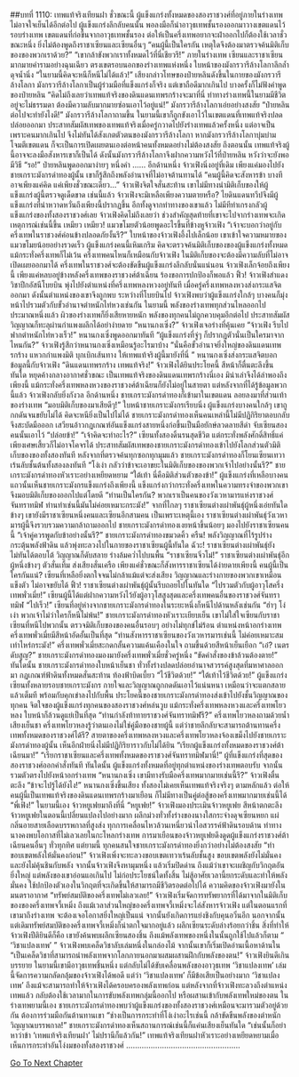 ##บทที่ 1110: เทพแท้จริงเทียนฝา
ชั่วขณะนี้ ผู้แข็งแกร่งทั้งหมดของสองราชวงศ์ที่อยู่ภายในร่างเทพไม่อาจใจเย็นได้อีกต่อไป
ผู้แข็งแกร่งลึกลับคนนั้น พอลงมือก็นำอาวุธเทพชั้นรองออกมาวางเขตแดนไว้รอบร่างเทพ
เขตแดนที่ก่อขึ้นจากอาวุธเทพชั้นรอง ต่อให้เป็นครึ่งเทพอยากจะฝ่าออกไปก็ต้องใช้เวลาชั่วขณะหนึ่ง ยิ่งไม่ต้องพูดถึงราชาเซียนและเซียนอื่นๆ
“คนผู้นี้เป็นใครกัน เหตุใดจึงต้องมาตรวจค้นมิติเก็บของของพวกเราด้วย?”
“เขากล้าขังพวกเราทั้งหมดไว้ที่นี่เชียวรึ!”
ภายในร่างเทพ เซียนและราชาเซียนมากมายคำรามอย่างฉุนเฉียว
ตรงเขตรอบนอกของร่างเทพแห่งหนึ่ง ใบหน้าของมังกรวารีล้างโลกาลึกล้ำดุจน้ำนิ่ง
“ในยามนี้คิดจะหนีก็หนีไม่ได้แล้ว!”
เสียงกล่าวโทษของป๋ายหลินดังขึ้นในกายของมังกรวารีล้างโลกา
มังกรวารีล้างโลกาเป็นผู้ร่วมมือที่แข็งแกร่งก็จริง แต่เขาถือดีมากเกินไป บางครั้งก็ไม่ฟังคำพูดของป๋ายหลิน
“คิดไม่ถึงเลยว่าเทพแท้จริงของดินแดนเทพรกร้างจะมาที่นี่ ท่าทางร่างเทพนี้ในยามมีชีวิตอยู่จะไม่ธรรมดา ต้องมีความลับมากมายซ่อนเอาไว้อยู่แน่!”
มังกรวารีล้างโลกาเอ่ยอย่างสงสัย
“ป๋ายหลิน ต่อไปจะทำยังไงดี!”
มังกรวารีล้างโลกาถามขึ้น
ในยามนี้เขาก็ถูกขังเอาไว้ในเขตแดนที่เทพแท้จริงปลดปล่อยออกมา ประสาทสัมผัสเทพของเทพแท้จริงเมื่อครู่กวาดไปยังร่างเทพแล้วครั้งหนึ่ง แต่อาจเป็นเพราะคนมากเกินไป จึงไม่ทันได้สังเกตตัวตนของมังกรวารีล้างโลกา
หากมังกรวารีล้างโลกาบุ่มบ่ามโจมตีเขตแดน ก็จะเป็นการเปิดเผยตนเองต่อหน้าคนทั้งหมดอย่างไม่ต้องสงสัย ถึงตอนนั้น เทพแท้จริงผู้นี้อาจจะลงมือสังหารเขาก็เป็นได้
ดังนั้นมังกรวารีล้างโลกาจึงฝากความหวังไว้ที่ป๋ายหลิน หวังว่าจะยังพอมีวิธี
“รอ!”
ป๋ายหลินพูดออกมาง่ายๆ หนึ่งคำ
……
อีกด้านหนึ่ง จ้าวเฟิงนิ่งอยู่ที่เดิม เพียงแค่มองไปยังชายเกราะมังกรดำทองผู้นั้น เขาก็รู้สึกถึงพลังอำนาจที่ไม่อาจต้านทานได้
“คนผู้นี้คิดจะสังหารข้า บางทีอาจเพียงแค่คิด แค่เพียงชั่วขณะเดียว…”
จ้าวเฟิงจิตใจสั่นสะท้าน
เขาไม่มีทางนำมิติเก็บของให้ผู้แข็งแกร่งผู้นี้ตรวจดูเด็ดขาด
เช่นนี้แล้ว จ้าวเฟิงจะมิเหลือเพียงความตายหรือ?
ไยดินแดนทวีปจึงมีผู้แข็งแกร่งที่น่าหวาดหวั่นถึงเพียงนี้ปรากฏขึ้น อีกทั้งดูจากท่าทางของเขาแล้ว ไม่มีทีท่าเกรงกลัวผู้แข็งแกร่งของทั้งสองราชวงศ์เลย
จ้าวเฟิงคิดไม่ถึงเลยว่า ช่วงสำคัญสุดท้ายที่เขาจะไปจากร่างเทพจะเกิดเหตุการณ์เช่นนี้ขึ้น
เหมียว เหมียว!
แมวขโมยตัวน้อยพูดอะไรขึ้นที่ข้างหูจ้าวเฟิง
“เจ้าจะบอกว่าอยู่กับครึ่งเทพในราชวงศ์ค่อนข้างปลอดภัยงั้นรึ?”
ใบหน้าของจ้าวเฟิงอึ้งไปเล็กน้อย
เขาเข้าใจความหมายของแมวขโมยน้อยอย่างรวดเร็ว
ผู้แข็งแกร่งคนนี้เหิมเกริม คิดจะตรวจค้นมิติเก็บของของผู้แข็งแกร่งทั้งหมด แม้กระทั่งครึ่งเทพก็ไม่เว้น
ครึ่งเทพคนไหนก็เหมือนกับจ้าวเฟิง ในมิติเก็บของจะต้องมีความลับที่ไม่อาจเปิดเผยออกมาได้ ครึ่งเทพในราชวงศ์จะต้องขัดขืนผู้แข็งแกร่งลึกลับนั่นแน่นอน
จ้าวเฟิงเล็กจ้อยถึงเพียงนี้ เพียงแค่หลบอยู่ข้างหลังครึ่งเทพของราชวงศ์ต้าเฉียน ร้องขอการปกป้องก็พอแล้ว
ฟิ้ว!
จ้าวเฟิงสำแดงวิชาปีกอัสนีโบยบิน พุ่งไปยังตำแหน่งที่ครึ่งเทพหลงหวงอยู่ทันที
เมื่อครู่ครึ่งเทพหลงหวงส่งกระแสจิตออกมา ดังนั้นตำแหน่งของเขาจึงถูกพบ
ระหว่างที่โบยบินไป จ้าวเฟิงพบว่าผู้แข็งแกร่งใกล้ๆ บางคนก็มุ่งหน้าไปรวมตัวกับขั้วอำนาจตำหนักไท่หวงเช่นกัน
ในยามนี้ พลังของร่างเทพทุกส่วนไหลออกไปประมาณหนึ่งแล้ว ผิวของร่างเทพก็ยิ่งเสียหายหนัก พลังของทุกคนไม่ถูกควบคุมอีกต่อไป ประสาทสัมผัสวิญญาณก็ทะลุผ่านกำแพงผลึกได้อย่าง่ายดาย
“หนานกงเซิ่ง?”
จ้าวเฟิงเจอร่างที่คุ้นเคย
“จ้าวเฟิง รีบไปฟากตำหนักไท่หวงเร็ว!”
หนานกงเซิ่งพูดออกมาทันที
“ผู้แข็งแกร่งที่จู่ๆ ก็ปรากฏตัวนั่นเป็นใครมาจากไหนกัน?”
จ้าวเฟิงรู้สึกว่าหนานกงเซิ่งเหมือนรู้อะไรมาบ้าง
“นั่นคือขั้วอำนาจยิ่งใหญ่ของดินแดนเทพรกร้าง แหวกกำแพงมิติ บุกเบิกเส้นทาง ให้เทพแท้จริงผู้นี้มายังที่นี่ ”
หนานกงเซิ่งส่งกระแสจิตบอกข้อมูลนี้กับจ้าวเฟิง
“ดินแดนเทพรกร้าง เทพแท้จริง!”
จ้าวเฟิงได้ยินประโยคนี้ สีหน้าก็ตื่นตะลึงขึ้นทันใด หยุดค้างกลางอากาศชั่วขณะ
เป็นเทพแท้จริงของดินแดนเทพรกร้างนี่เอง มิน่าเล่าจึงได้ลำพองถึงเพียงนี้ แม้กระทั่งครึ่งเทพหลงหวงของราชวงศ์ต้าเฉียนก็ยังไม่อยู่ในสายตา
แต่หลังจากที่ได้รู้ข้อมูลพวกนี้แล้ว จ้าวเฟิงกลับยิ่งกังวล
อีกด้านหนึ่ง ชายเกราะมังกรดำทองก็เข้ามาในเขตแดน ลอยลงมาที่ส่วนเท้าของร่างเทพ
“มอบมิติเก็บของมาเสียดีๆ!”
ใบหน้าชายเกราะมังกรเรียบนิ่ง
ผู้แข็งแกร่งบางคนใกล้ๆ เขาถูกกดันจนขยับไม่ได้ คิดจะหนียิ่งเป็นไปไม่ได้
ชายเกราะมังกรดำทองเห็นคนเหล่านี้ไม่มีปฏิกิริยาตอบกลับ จึงสะบัดมือออก เสวียนอ้าวกฎเกณฑ์อันแข็งแกร่งสายหนึ่งก่อขึ้นเป็นมือยักษ์ลวดลายสีดำ จับเซียนสองคนนั้นเอาไว้
“ปล่อยข้า!”
“เจ้าคิดจะทำอะไร?”
เซียนทั้งสองดิ้นรนสุดชีวิต แต่กระทั่งพลังศักดิ์สิทธิ์แค่เพียงเศษเสี้ยวก็ไม่อาจโคจรได้
ประสาทสัมผัสเทพของชายเกราะมังกรดำทองเข้าไปยังโลกส่วนตัวมิติเก็บของของทั้งสองทันที
หลังจากที่ตรวจค้นทุกซอกทุกมุมแล้ว ชายเกราะมังกรดำทองก็โยนเซียนเทวาเร้นลับชั้นต้นทั้งสองลงทันที
“โง่เง่า กลัวว่าข้าจะเอาขยะในมิติเก็บของของพวกเจ้าไปอย่างนั้นรึ?”
ชายเกราะมังกรดำทองหัวเราะอย่างเหยียดหยาม
“ใต้เท้า นี่คือมิติส่วนตัวของข้า!”
ผู้แข็งแกร่งที่เหลือบางคนแถวนั้นเห็นชายเกราะมังกรแข็งแกร่งถึงเพียงนี้ แข็งแกร่งกว่ากระทั่งครึ่งเทพในความทรงจำของพวกเขา จึงมอบมิติเก็บของออกไปแต่โดยดี
“ท่านเป็นใครกัน? พวกเราเป็นคนของวังเวหามารแห่งราชวงศ์จันทราทมิฬ ท่านทำเช่นนี้มันไม่ค่อยเหมาะกระมัง!”
จากที่ไกลๆ ราชาเซียนต่างเผ่าพันธุ์ผู้หนึ่งเอ่ยทันใด
ข้างๆ เขายังมีราชาเซียนหนึ่งคนและเซียนอีกสามคน
เป็นเพราะเหตุนี้เอง ราชาเซียนต่างเผ่าพันธุ์วังเวหามารผู้นี้จึงรวบรวมความกล้าถามออกไป
ชายเกราะมังกรดำทองเงยหน้าขึ้นน้อยๆ มองไปยังราชาเซียนคนนี้
“เจ้าคู่ควรพูดกับข้าอย่างนั้นรึ?”
ชายเกราะมังกรดำทองขมวดคิ้ว
ครืน!
พลังวิญญาณที่ไร้รูปร่างกระตุ้นพลังฟ้าดิน แล้วพุ่งทะลวงไปในกายของราชาเซียนผู้นี้ทันใด
ฉัวะ!
ราชาเซียนต่างเผ่าพันธุ์ยังไม่ทันได้ตอบโต้ วิญญาณก็ดับสลาย ร่างล้มคว่ำไปบนพื้น
“ราชาเซียนจิ่วโม๋!”
ราชาเซียนต่างเผ่าพันธุ์อีกผู้หนึ่งข้างๆ ตัวสั่นเทิ้ม ส่งเสียงสั่นเครือ
เพียงแค่ชั่วขณะก็สังหารราชาเซียนได้ง่ายดายเพียงนี้ คนผู้นี้เป็นใครกันแน่?
เซียนที่เหลือยิ่งตกใจจนไม่กล้าแม้แต่จะส่งเสียง วิญญาณและร่างกายของพวกเขาเหมือนแข็งตัว ไม่อาจขยับได้
ฟิ้ว!
ราชาเซียนต่างเผ่าพันธุ์ผู้นั้นรีบถอยไปในทันใด
“ไปรวมตัวกับผู้อาวุโสครึ่งเทพพั่วเมี่ย!”
เซียนผู้นี้ได้แต่ฝากความหวังไว้ยังผู้อาวุโสสูงสุดและครึ่งเทพคนอื่นของราชวงศ์จันทราทมิฬ
“ไปเร็ว!”
เซียนที่อยู่ห่างจากชายเกราะมังกรดำทองในระยะหนึ่งก็หนีไปด้านหลังเช่นกัน
“ฮ่าๆ โง่เง่า พวกเจ้าไม่ว่าใครก็หนีไม่พ้น!”
ชายเกราะมังกรดำทองหัวเราะเยียบเย็น
เขาไม่ใส่ใจเซียนกับราชาเซียนที่หนีไปพวกนั้น ตรวจมิติเก็บของของคนอื่นรอบๆ อย่างไม่ทุกข์ไม่ร้อน
ตำแหน่งหน้าอกร่างเทพ
ครึ่งเทพพั่วเมี่ยมีสีหน้าอัดอั้นเป็นที่สุด
“ท่านสังหารราชาเซียนของวังเวหารมารเช่นนี้ ไม่ค่อยเหมาะสมเท่าไหร่กระมัง!”
ครึ่งเทพพั่วเมี่ยสะกดกลั้นความแค้นเคืองในใจ ถามขึ้นด้วยสีหน้าเย็นเยือก
“เอ๋? เนตรดับสูญ?”
ชายเกราะมังกรดำทองมองมายังครึ่งเทพพั่วเมี่ยชั่วครู่หนึ่ง
“ขัดคำสั่งของข้าล้วนต้องตาย!”
ทันใดนั้น ชายเกราะมังกรดำทองใบหน้าเย็นชา ทั่วทั้งร่างปลดปล่อยอำนาจสวรรค์สูงสุดที่มหาศาลออกมา กฎเกณฑ์ฟ้าดินทั้งหมดสั่นสะท้าน ท้องฟ้าบิดเบี้ยว
“ไว้ชีวิตด้วย!”
“ใต้เท้าไว้ชีวิตด้วย!”
ผู้แข็งแกร่งเซียนทั้งหลายรอบชายเกราะมังกร กายใจและวิญญาณถูกกดดันเอาไว้แน่นหนา เหมือนว่าจะแตกสลายแล้วเต็มที พร้อมกับคุกเข่าลงไปกับพื้น
ประโยคนี้ของชายเกราะมังกรดำทองส่งเข้าไปยังชั้นวิญญาณของทุกคน
จิตใจของผู้แข็งแกร่งทุกคนของสองราชวงศ์หล่นวูบ แม้กระทั่งครึ่งเทพหลงหวงและครึ่งเทพโยวหลง ใบหน้าก็ล้วนดูแย่เป็นที่สุด
“ท่านกำลังท้าทายราชวงศ์จันทราทมิฬรึ?”
ครึ่งเทพโยวหลงถามด้วยน้ำเสียงเย็นชา
ครึ่งเทพโยวหลงรู้ว่าตนเองไม่ใช่คู่มือของชายผู้นี้ แต่ว่าชายลึกลับจะสามารถต้านทานครึ่งเทพทั้งหมดของราชวงศ์ได้รึ?
สายตาของครึ่งเทพหลงหวงและครึ่งเทพโยวหลงจ้องเขม็งไปยังชายเกราะมังกรดำทองผู้นั้น เห็นอีกฝ่ายนิ่งไม่มีปฏิกิริยาราวกับไม่ได้ยิน
“เรียกผู้แข็งแกร่งทั้งหมดของราชวงศ์ต้าเฉียนมา!”
“เรียกราชาเซียนและครึ่งเทพทั้งหมดของราชวงศ์จันทราทมิฬมานี่!”
ผู้ที่แข็งแกร่งที่สุดของสองราชวงศ์ออกคำสั่งทันที
ทันใดนั้น ผู้แข็งแกร่งทั้งหมดที่อยู่ทุกตำแหน่งของร่างเทพตอบรับ จากนั้นรวมตัวตรงไปยังหน้าอกร่างเทพ
“หนานกงเซิ่ง เขามีทางรับมือครึ่งเทพมากมายเช่นนี้รึ?”
จ้าวเฟิงตื่นตะลึง
“ข้าจะไปรู้ได้ยังไง!”
หนานกงเซิ่งขึ้นเสียง
ทั้งสองไม่เคยเห็นเทพแท้จริงจริงๆ ตามหลักแล้ว ต่อให้คนผู้นี้เป็นเทพแท้จริงของดินแดนเทพรกร้างมาเยือน ก็ไม่มีทางเป็นคู่ต่อสู้ของครึ่งเทพมากมายเช่นนี้ได้
“พี่เฟิง!”
ในยามนี้เอง จ้าวหยูเฟยมาถึงที่นี่
“หยูเฟย!”
จ้าวเฟิงมองประเมินจ้าวหยูเฟย สีหน้าตกตะลึง
จ้าวหยูเฟยในตอนนี้เปลี่ยนแปลงไปอย่างมาก ผลึกม่วงทั่วทั้งร่างของนางใสกระจ่างดุจเซียนหยก แผ่กลิ่นอายสายเลือดบรรพกาลที่สูงส่ง ทุกการเคลื่อนไหวล้วนเหนี่ยวนำไอสวรรค์ฟ้าดินรอบด้าน ท่าทางนางคงพบโอกาสที่ไม่เลวเลยในกะโหลกร่างเทพ
การมาเยือนของจ้าวหยูเฟยดึงดูดผู้แข็งแกร่งราชวงศ์ต้าเฉียนคนอื่นๆ ทั่วทุกทิศ แต่ยามนี้ ทุกคนสนใจชายเกราะมังกรดำทองยิ่งกว่าอย่างไม่ต้องสงสัย
“ทำขอบเขตพลังให้มั่นคงก่อน!”
จ้าวเฟิงเพิ่งจะทะลวงขอบเขตเทวาเร้นลับชั้นสูง ขอบเขตพลังยังไม่มั่นคง และยังไม่คุ้นชินกับพลัง
จากนั้นจ้าวเฟิงจึงหามุมหนึ่ง แล้วเริ่มปิดด่าน
ถึงแม้ว่าเขาจะเผชิญกับวิกฤตอันยิ่งใหญ่ แต่พลังของเขาอ่อนแอเกินไป ไม่ก่อประโยชน์ใดทั้งสิ้น
ไม่สู้อาศัยเวลานี้ยกระดับและทำให้พลังมั่นคง ใช้ปกป้องตัวเองในวิกฤตที่จะเกิดขึ้นให้สามารถมีชีวิตรอดต่อไปได้
ความคิดของจ้าวเฟิงมายังในมนตราอากาศ
“ทรัพย์สมบัติของครึ่งเทพไม่เลวเลย!”
จ้าวเฟิงเริ่มจัดการทรัพยากรที่ได้มาจากในมิติเก็บของของครึ่งเทพจวี้เหมิ่ง
ถึงแม้เวลาส่วนใหญ่ของครึ่งเทพจวี้เหมิ่งจะไล่สังหารจ้าวเฟิง แต่ในตอนแรกที่เขามาถึงร่างเทพ จะต้องเจอโอกาสยิ่งใหญ่เป็นแน่ จากนั้นยังเกิดการแย่งชิงกับคุนอวิ๋นอีก
นอกจากนั้น แต่เดิมทรัพย์สมบัติของครึ่งเทพจวี้เหมิ่งก็น่าตกใจมากอยู่แล้ว ผลึกเซียนระดับล่างร้อยกว่าชิ้น สิ่งที่ทำให้จ้าวเฟิงปีติยินดีก็คือ เขายังค้นพบผลึกเซียนสองชิ้น ถึงแม้พลังเทพของหนึ่งในนั้นถูกใช้ไปแล้วก็ตาม
“ ‘วิชาแปลงเทพ’ ”
จ้าวเฟิงพบเคล็ดวิชาลับเล่มหนึ่งในกล่องไม้
จากนั้นเขาก็เริ่มเปิดอ่านเนื้อหาด้านใน
“เป็นเคล็ดวิชาที่สามารถนำพลังเทพจากโลกภายนอกมาผสมผสานฝึกกับพลังของตน!”
จ้าวเฟิงยินดีเกินบรรยาย
ในยามนี้เขามีอาวุธเทพชิ้นหนึ่ง แต่กลับไม่ได้ขับเคลื่อนพลังของอาวุธเทพ ‘วิชาแปลงเทพ’ เล่มนี้จัดการความกลัดกลุ้มของจ้าวเฟิงได้พอดี
แต่ว่า ‘วิชาแปลงเทพ’ ก็มีข้อเสียเป็นอย่างมาก
‘วิชาแปลงเทพ’ ถึงแม้จะสามารถทำให้จ้าวเฟิงได้ครอบครองพลังเทพก่อน แต่หลังจากที่จ้าวเฟิงทะลวงถึงตำแหน่งเทพแล้ว กลับต้องใช้เวลามากในการขับพลังเทพกลุ่มนี้ออกไป หรือผสานเข้ากับพลังเทพใหม่ของตน
ในร่างเทพยามนี้เอง
ชายเกราะมังกรดำทองพบว่าผู้แข็งแกร่งของทั้งสองราชวงศ์เหมือนจะมารวมตัวอยู่ด้วยกัน ต้องการร่วมมือกันต้านทานเขา
“ช่างเป็นการกระทำที่โง่เง่าอะไรเช่นนี้ กล้าขัดขืนพลังของตำหนักวิญญาณบรรพกาล!”
ชายเกราะมังกรดำทองเห็นสถานการณ์เช่นนี้ก็แค่นเสียงเย็นทันใด
“เช่นนั้นก็อย่าหาว่าข้า ‘เทพแท้จริงเทียนฝา’ ไม่ปรานีก็แล้วกัน!”
เทพแท้จริงเทียนฝาหัวเราะอย่างเหยียดหยามเมื่อเห็นการกระทำอันโง่งมของทั้งสองราชวงศ์
……………………………………………


[Go To Next Chapter]( ./348.md)
